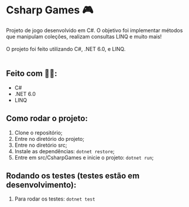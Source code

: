 # Csharp Games 🎮
Projeto de jogo desenvolvido em C#. O objetivo foi implementar métodos que manipulam coleções, realizam consultas LINQ e muito mais!
<br><br>
O projeto foi feito utilizando C#, .NET 6.0, e LINQ.<br><br>

## Feito com 👨‍💻:
- C#
- .NET 6.0
- LINQ

## Como rodar o projeto:
1)  Clone o repositório;
2)  Entre no diretório do projeto;
4)  Entre no diretório src;
5)  Instale as dependências: `dotnet restore`;
6)  Entre em src/CsharpGames e inicie o projeto: `dotnet run`;

## Rodando os testes (testes estão em desenvolvimento):
1)  Para rodar os testes: `dotnet test`
